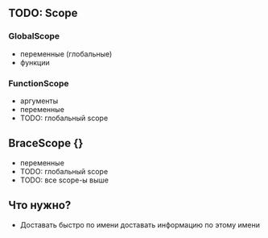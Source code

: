 ## TODO: Scope

### GlobalScope

* переменные (глобальные)
* функции


### FunctionScope
* аргументы
* переменные
* TODO: глобальный scope


## BraceScope {}
* переменные
* TODO: глобальный scope
* TODO: все scope-ы выше


## Что нужно?

* Доставать быстро по имени доставать информацию по этому имени
